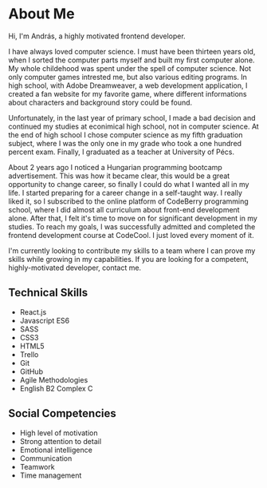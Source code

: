 # About Me

Hi, I'm András, a highly motivated frontend developer.

I have always loved computer science. I must have been thirteen years old, when I sorted the computer parts myself and built my first computer alone. My whole childehood was spent under the spell of computer science. Not only computer games intrested me, but also various editing programs. In high school, with Adobe Dreamweaver, a web development application, I created a fan website for my favorite game, where different informations about characters and background story could be found.

Unfortunately, in the last year of primary school, I made a bad decision and continued my studies at econimical high school, not in computer science. At the end of high school I chose computer science as my fifth graduation subject, where I was the only one in my grade who took a one hundred percent exam. Finally, I graduated as a teacher at University of Pécs.

About 2 years ago I noticed a Hungarian programming bootcamp advertisement. This was how it became clear, this would be a great opportunity to change career, so finally I could do what I wanted all in my life. I started preparing for a career change in a self-taught way. I really liked it, so I subscribed to the online platform of CodeBerry programming school, where I did almost all curriculum about front-end development alone. After that, I felt it's time to move on for significant development in my studies. To reach my goals, I was successfully admitted and completed the frontend development course at CodeCool. I just loved every moment of it.

I'm currently looking to contribute my skills to a team where I can prove my skills while growing in my capabilities. If you are looking for a competent, highly-motivated developer, contact me.

## Technical Skills
 - React.js
 - Javascript ES6
 - SASS
 - CSS3
 - HTML5
 - Trello
 - Git
 - GitHub
 - Agile Methodologies
 - English B2 Complex C
 
## Social Competencies
 - High level of motivation
 - Strong attention to detail
 - Emotional intelligence
 - Communication
 - Teamwork
 - Time management
